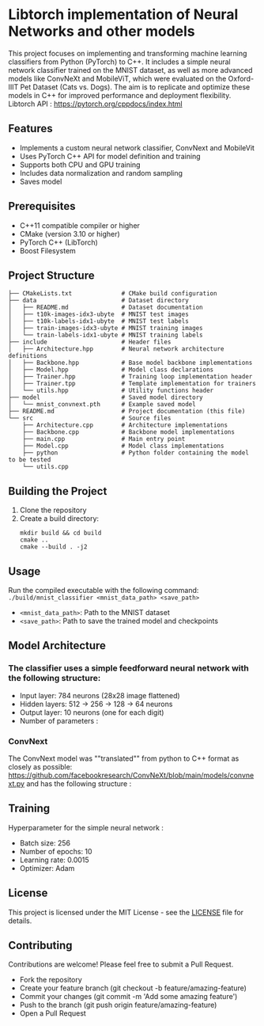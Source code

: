 # Libtorch implementation of Neural Networks and other models

This project focuses on implementing and transforming machine learning classifiers from Python (PyTorch) to C++. It includes a simple neural network classifier trained on the MNIST dataset, as well as more advanced models like ConvNeXt and MobileViT, which were evaluated on the Oxford-IIIT Pet Dataset (Cats vs. Dogs). The aim is to replicate and optimize these models in C++ for improved performance and deployment flexibility. Libtorch API : https://pytorch.org/cppdocs/index.html 

## Features

- Implements a custom neural network classifier, ConvNext and MobileVit
- Uses PyTorch C++ API for model definition and training
- Supports both CPU and GPU training
- Includes data normalization and random sampling
- Saves model

## Prerequisites

- C++11 compatible compiler or higher 
- CMake (version 3.10 or higher)
- PyTorch C++ (LibTorch)
- Boost Filesystem

## Project Structure

```
├── CMakeLists.txt              # CMake build configuration
├── data                        # Dataset directory
│   ├── README.md               # Dataset documentation
│   ├── t10k-images-idx3-ubyte  # MNIST test images
│   ├── t10k-labels-idx1-ubyte  # MNIST test labels
│   ├── train-images-idx3-ubyte # MNIST training images
│   └── train-labels-idx1-ubyte # MNIST training labels
├── include                     # Header files
│   ├── Architecture.hpp        # Neural network architecture definitions
│   ├── Backbone.hpp            # Base model backbone implementations
│   ├── Model.hpp               # Model class declarations
│   ├── Trainer.hpp             # Training loop implementation header
│   ├── Trainer.tpp             # Template implementation for trainers
│   └── utils.hpp               # Utility functions header
├── model                       # Saved model directory
│   └── mnist_convnext.pth      # Example saved model
├── README.md                   # Project documentation (this file)
└── src                         # Source files
    ├── Architecture.cpp        # Architecture implementations
    ├── Backbone.cpp            # Backbone model implementations
    ├── main.cpp                # Main entry point
    ├── Model.cpp               # Model class implementations
    ├── python                  # Python folder containing the model to be tested
    └── utils.cpp  
```

## Building the Project

1. Clone the repository
2. Create a build directory:
    ```
    mkdir build && cd build
    cmake ..
    cmake --build . -j2
    ```

## Usage

Run the compiled executable with the following command:
``` ./build/mnist_classifier <mnist_data_path> <save_path>```


- `<mnist_data_path>`: Path to the MNIST dataset
- `<save_path>`: Path to save the trained model and checkpoints

## Model Architecture

### The classifier uses a simple feedforward neural network with the following structure:

- Input layer: 784 neurons (28x28 image flattened)
- Hidden layers: 512 -> 256 -> 128 -> 64 neurons
- Output layer: 10 neurons (one for each digit)
- Number of parameters : 

### ConvNext 
The ConvNext model was ""translated"" from python to C++ format as closely as possible: https://github.com/facebookresearch/ConvNeXt/blob/main/models/convnext.py and has the following structure : 







## Training

Hyperparameter for the simple neural network : 
- Batch size: 256
- Number of epochs: 10
- Learning rate: 0.0015
- Optimizer: Adam

## License

This project is licensed under the MIT License - see the [LICENSE](LICENSE) file for details.

## Contributing
Contributions are welcome! Please feel free to submit a Pull Request.

- Fork the repository
- Create your feature branch (git checkout -b feature/amazing-feature)
- Commit your changes (git commit -m 'Add some amazing feature')
- Push to the branch (git push origin feature/amazing-feature)
- Open a Pull Request


